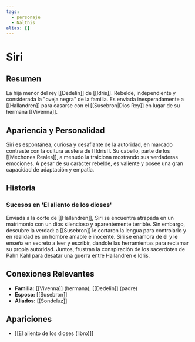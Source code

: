 ```yaml
---
tags:
  - personaje
  - Nalthis
alias: []
---
```


# Siri

## Resumen
La hija menor del rey [[Dedelin]] de [[Idris]]. Rebelde, independiente y considerada la "oveja negra" de la familia. Es enviada inesperadamente a [[Hallandren]] para casarse con el [[Susebron|Dios Rey]] en lugar de su hermana [[Vivenna]].

## Apariencia y Personalidad
Siri es espontánea, curiosa y desafiante de la autoridad, en marcado contraste con la cultura austera de [[Idris]]. Su cabello, parte de los [[Mechones Reales]], a menudo la traiciona mostrando sus verdaderas emociones. A pesar de su carácter rebelde, es valiente y posee una gran capacidad de adaptación y empatía.

## Historia
### Sucesos en 'El aliento de los dioses'
Enviada a la corte de [[Hallandren]], Siri se encuentra atrapada en un matrimonio con un dios silencioso y aparentemente terrible. Sin embargo, descubre la verdad: a [[Susebron]] le cortaron la lengua para controlarlo y en realidad es un hombre amable e inocente. Siri se enamora de él y le enseña en secreto a leer y escribir, dándole las herramientas para reclamar su propia autoridad. Juntos, frustran la conspiración de los sacerdotes de Pahn Kahl para desatar una guerra entre Hallandren e Idris.

## Conexiones Relevantes
* **Familia:** [[Vivenna]] (hermana), [[Dedelin]] (padre)
* **Esposo:** [[Susebron]]
* **Aliados:** [[Sondeluz]]

## Apariciones
* [[El aliento de los dioses (libro)]]
